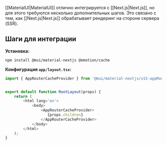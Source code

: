 [[MaterialUI|MaterialUI]] отлично интегрируется с [[Next.js|Next.js]], но для этого требуются несколько дополнительных шагов. Это связано с тем, как [[Next.js|Next.js]] обрабатывает рендеринг на стороне сервера (SSR).

## Шаги для интеграции

**Установка:**

```Shell
npm install @mui/material-nextjs @emotion/cache
```

**Конфигурация `app/layout.tsx`:**

```TypeScript
import { AppRouterCacheProvider } from '@mui/material-nextjs/v15-appRouter';


export default function RootLayout(props) {
	return (
		<html lang='en'>
			<body>
				<AppRouterCacheProvider>
				   {props.children}
				</AppRouterCacheProvider>
			</body>
		</html>
	);
}

```